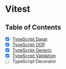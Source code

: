 # Vitest

## Table of Contents

- [x] [TypeScript Dasar](TypeScript%20Dasar.md)
- [x] [TypeScript OOP](TypeScript%20OOP.md)
- [x] [TypeScript Generic](TypeScript%20Generic.md)
- [x] [TypeScript Validation](TypeScript%20Validation.md)
- [ ] TypeScript Decorator
